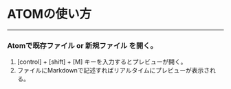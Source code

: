 # ATOMの使い方
***

### Atomで既存ファイル or 新規ファイル を開く。

1. [control] + [shift] + [M] キーを入力するとプレビューが開く。
2. ファイルにMarkdownで記述すればリアルタイムにプレビューが表示される。
